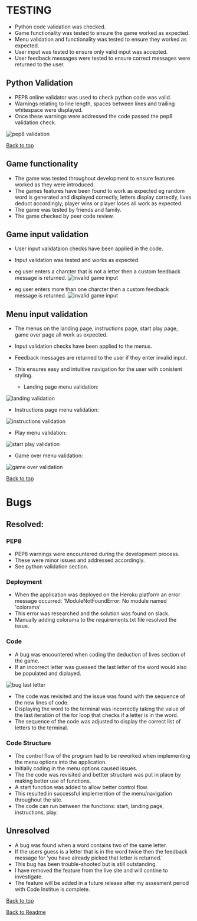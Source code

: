 # TESTING
 - Python code validation was checked.
 - Game functionality was tested to ensure the game worked as expected.
 - Menu validation and functionality was tested to ensure they worked as expected.
 - User input was tested to ensure only valid input was accepted.
 - User feedback messages were tested to ensure correct messages were returned to the user.

  ## Python Validation

  - PEP8 online validator was used to check python code was valid.
  - Warnings relating to line length, spaces between lines and trailing whitespace were displayed.
  - Once these warnings were addressed the code passed the pep8 validation check.

  ![pep8 validation](docs/readme-images/pep8.png)

[Back to top](#TESTING)


## Game functionality

 - The game was tested throughout development to ensure features worked as they were introduced.
 - The games features have been found to work as expected eg random word is generated and displayed correctly, letters display correctly, lives deduct accordingly, player wins or player loses all work as expected.
 - The game was tested by friends and family.
 - The game checked by peer code review. 

## Game input validation
 - User input validataion checks have been applied in the code.
 - Input validation was tested and works as expected.
 
 - eg user enters a charcter that is not a letter then a custom feedback message is returned.
 ![invalid game input](docs/readme-images/input-one.png)

- eg user enters more than one charcter then a custom feedback message is returned.
 ![invalid game input](docs/readme-images/input-two.png)


## Menu input validation

 - The menus on the landing page, instructions page, start play page, game over page all work as expected.
 - Input validation checks have been applied to the menus.
 - Feedback messages are returned to the user if they enter invalid input.
 - This ensures easy and intuitive navigation for the user with conistent styling.


   - Landing page menu validation:

 ![landing validation](docs/readme-images/landing-menu-msg.png)
  
   - Instructions page menu validation:

 ![instructions validation](docs/readme-images/instruction-menu-msg.png)
 
  - Play menu validation:

 ![start play validation](docs/readme-images/start-play-msg.png)
 
   - Game over menu validation:

 ![game over validation](docs/readme-images/game-over-msg.png)
 
[Back to top](#TESTING)


# Bugs

## Resolved:
### PEP8
 - PEP8 warnings were encountered during the development process. 
 - These were minor issues and addressed accordingly. 
 - See python validation section.

### Deployment

- When the application was deployed on the Heroku platform an error message occurred:
'ModuleNotFoundError: No module named 'colorama' 
- This error was researched and the solution was found on slack.
- Manually adding colorama to the requirements.txt file resolved the issue.


### Code
- A bug was encountered when coding the deduction of lives section of the game.
- If an incorrect letter was guessed the last letter of the word would also be populated and diplayed.

 ![bug last letter](docs/readme-images/bug-last-letter.png)

 - The code was revisited and the issue was found with the sequence of the new lines of code.
 - Displaying the word to the terminal was incorrectly taking the value of the last iteration of the for loop that checks if a letter is in the word.
 - The sequence of the code was adjusted to display the correct list of letters to the terminal. 

### Code Structure
- The control flow of the program had to be reworked when implementing the menu options into the application.
- Initially coding in the menu options caused issues.
- The the code was revisited and bettter structure was put in place by making better use of functions.
- A start function was added to allow better control flow.
- This resulted in successful implemention of the menu/navigation throughout the site.
- The code can run between the functions: start, landing page, instructions, play. 

## Unresolved
- A bug was found when a word contains two of the same letter.
- If the users guess is a letter that is in the word twice then the feedback message for 'you have already picked that letter is returned.'
- This bug has been trouble-shooted but is still outstanding.
- I have removed the feature from the live site and will contine to investigate.
- The feature will be added in a future release after my assesment period with Code Institue is complete.

[Back to top](#TESTING)


[Back to Readme](#README.MD)